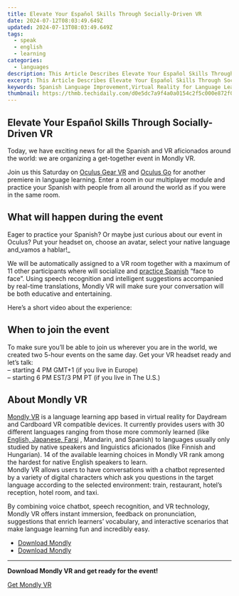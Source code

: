 ```yaml
---
title: Elevate Your Español Skills Through Socially-Driven VR
date: 2024-07-12T08:03:49.649Z
updated: 2024-07-13T08:03:49.649Z
tags:
  - speak
  - english
  - learning
categories:
  - languages
description: This Article Describes Elevate Your Español Skills Through Socially-Driven VR
excerpt: This Article Describes Elevate Your Español Skills Through Socially-Driven VR
keywords: Spanish Language Improvement,Virtual Reality for Language Learning,Social Learning Español,Interactive Español Courses,Immersive Language Learning,VR Spanish Education Platforms,Spanish Vocabulary Expansion
thumbnail: https://thmb.techidaily.com/d0e5dc7a9f4a0a0154c2f5c000e872f05d1d324633640e4e68e511d6c868a5f3.jpg
---
```


## Elevate Your Español Skills Through Socially-Driven VR

 Today, we have exciting news for all the Spanish and VR aficionados around the world: we are organizing a get-together event in Mondly VR.

 Join us this Saturday on [Oculus Gear VR](https://www.oculus.com/experiences/gear-vr/1272636489423125) and [Oculus Go](https://www.oculus.com/experiences/go/1272636489423125) for another premiere in language learning. Enter a room in our multiplayer module and practice your Spanish with people from all around the world as if you were in the same room.

## What will happen during the event

 Eager to practice your Spanish? Or maybe just curious about our event in Oculus? Put your headset on, choose an avatar, select your native language and_vamos a hablar!_

 We will be automatically assigned to a VR room together with a maximum of 11 other participants where will socialize and [practice Spanish](https://shop.mondly.com/affiliate.php?ACCOUNT=ATISTUDI&AFFILIATE=108875&PATH=https://www.mondly.com?AFFILIATE=108875) “face to face”. Using speech recognition and intelligent suggestions accompanied by real-time translations, Mondly VR will make sure your conversation will be both educative and entertaining.

Here’s a short video about the experience:

## When to join the event

 To make sure you’ll be able to join us wherever you are in the world, we created two 5-hour events on the same day. Get your VR headset ready and let’s talk:  
 – starting 4 PM GMT+1 (if you live in Europe)  
 – starting 6 PM EST/3 PM PT (if you live in The U.S.)

## About Mondly VR

[Mondly VR](https://shop.mondly.com/affiliate.php?ACCOUNT=ATISTUDI&AFFILIATE=108875&PATH=https://www.mondly.com?AFFILIATE=108875) is a language learning app based in virtual reality for Daydream and Cardboard VR compatible devices. It currently provides users with 30 different languages ranging from those more commonly learned (like [English, Japanese, Farsi](https://shop.mondly.com/affiliate.php?ACCOUNT=ATISTUDI&AFFILIATE=108875&PATH=https://www.mondly.com?AFFILIATE=108875) , Mandarin, and Spanish) to languages usually only studied by native speakers and linguistics aficionados (like Finnish and Hungarian). 14 of the available learning choices in Mondly VR rank among the hardest for native English speakers to learn.  
 Mondly VR allows users to have conversations with a chatbot represented by a variety of digital characters which ask you questions in the target language according to the selected environment: train, restaurant, hotel’s reception, hotel room, and taxi.

 By combining voice chatbot, speech recognition, and VR technology, Mondly VR offers instant immersion, feedback on pronunciation, suggestions that enrich learners’ vocabulary, and interactive scenarios that make language learning fun and incredibly easy.

* [Download Mondly](https://www.facebook.com/sharer/sharer.php?u=https%3A%2F%2Fwww.mondly.com%2Fblog%2Foculus-event-practice-your-spanish-socialize-mondly-vr-multiplayer%2F&t=Oculus+Event%3A+Practice+Your+Spanish+and+Socialize+in+Mondly+VR+Multiplayer "Share on Facebook")
* [Download Mondly](https://shop.mondly.com/affiliate.php?ACCOUNT=ATISTUDI&AFFILIATE=108875&PATH=https://www.mondly.com?AFFILIATE=108875)

---

**Download Mondly VR and get ready for the event!**

[Get Mondly VR](https://www.oculus.com/experiences/gear-vr/1272636489423125 "Get Mondly VR")

<ins class="adsbygoogle"
     style="display:block"
     data-ad-format="autorelaxed"
     data-ad-client="ca-pub-7571918770474297"
     data-ad-slot="1223367746"></ins>



<ins class="adsbygoogle"
     style="display:block"
     data-ad-client="ca-pub-7571918770474297"
     data-ad-slot="8358498916"
     data-ad-format="auto"
     data-full-width-responsive="true"></ins>




